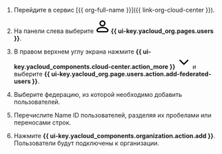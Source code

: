 1. Перейдите в сервис [{{ org-full-name }}]({{ link-org-cloud-center }}).

1. На панели слева выберите ![icon-users](../../_assets/console-icons/person.svg) **{{ ui-key.yacloud_org.pages.users }}**.

1. В правом верхнем углу экрана нажмите **{{ ui-key.yacloud_components.cloud-center.action_more }}** ![chevron-down](../../_assets/console-icons/chevron-down.svg) и выберите **{{ ui-key.yacloud_org.page.users.action.add-federated-users }}**.

1. Выберите федерацию, из которой необходимо добавить пользователей.

1. Перечислите Name ID пользователей, разделяя их пробелами или переносами строк.

1. Нажмите **{{ ui-key.yacloud_components.organization.action.add }}**. Пользователи будут подключены к организации.